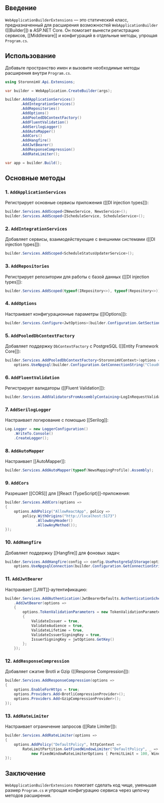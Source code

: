 ## Введение

`WebApplicationBuilderExtensions` — это статический класс, предназначенный для расширения возможностей `WebApplicationBuilder` ([[Builder]]) в ASP.NET Core. Он помогает вынести регистрацию сервисов, [[Middleware]] и конфигураций в отдельные методы, упрощая `Program.cs`.

## Использование

Добавьте пространство имен и вызовите необходимые методы расширения внутри `Program.cs`.

```csharp
using StoronnimV.Api.Extensions;

var builder = WebApplication.CreateBuilder(args);

builder.AddApplicationServices()
       .AddIntegrationServices()
       .AddRepositories()
       .AddOptions()
       .AddPooledDbContextFactory()
       .AddFluentValidation()
       .AddSerilogLogger()
       .AddAutoMapper()
       .AddCors()
       .AddHangfire()
       .AddJwtBearer()
       .AddResponseCompression()
       .AddRateLimiter();

var app = builder.Build();
```

## Основные методы

### 1. `AddApplicationServices`

Регистрирует основные сервисы приложения ([[DI injection types]]):

```csharp
builder.Services.AddScoped<INewsService, NewsService>();
builder.Services.AddScoped<IScheduleService, ScheduleService>();
```

### 2. `AddIntegrationServices`

Добавляет сервисы, взаимодействующие с внешними системами ([[DI injection types]]):

```csharp
builder.Services.AddScoped<ScheduleStatusUpdaterService>();
```

### 3. `AddRepositories`

Регистрирует репозитории для работы с базой данных ([[DI injection types]]):

```csharp
builder.Services.AddScoped(typeof(IRepository<>), typeof(Repository<>));
```

### 4. `AddOptions`

Настраивает конфигурационные параметры ([[IOptions]]):

```csharp
builder.Services.Configure<JwtOptions>(builder.Configuration.GetSection("JwtOptions"));
```

### 5. `AddPooledDbContextFactory`

Добавляет поддержку `DbContextFactory` с PostgreSQL ([[Entity Framework Core]]):

```csharp
builder.Services.AddPooledDbContextFactory<StoronnimVContext>(options =>
    options.UseNpgsql(builder.Configuration.GetConnectionString("CloudConnection")));
```

### 6. `AddFluentValidation`

Регистрирует валидаторы ([[Fluent Validation]]):

```csharp
builder.Services.AddValidatorsFromAssemblyContaining<LogInRequestValidator>();
```

### 7. `AddSerilogLogger`

Настраивает логирование с помощью [[Serilog]]:

```csharp
Log.Logger = new LoggerConfiguration()
    .WriteTo.Console()
    .CreateLogger();
```

### 8. `AddAutoMapper`

Настраивает [[AutoMapper]]:

```csharp
builder.Services.AddAutoMapper(typeof(NewsMappingProfile).Assembly);
```

### 9. `AddCors`

Разрешает [[CORS]] для [[React (TypeScript)]]-приложения:

```csharp
builder.Services.AddCors(options =>
{
    options.AddPolicy("AllowReactApp", policy =>
        policy.WithOrigins("http://localhost:5173")
              .AllowAnyHeader()
              .AllowAnyMethod());
});
```

### 10. `AddHangfire`

Добавляет поддержку [[Hangfire]] для фоновых задач:

```csharp
builder.Services.AddHangfire(config => config.UsePostgreSqlStorage(options =>
    options.UseNpgsqlConnection(builder.Configuration.GetConnectionString("CloudConnection"))));
```

### 11. `AddJwtBearer`

Настраивает [[JWT]]-аутентификацию:

```csharp
builder.Services.AddAuthentication(JwtBearerDefaults.AuthenticationScheme)
    .AddJwtBearer(options =>
    {
        options.TokenValidationParameters = new TokenValidationParameters
        {
            ValidateIssuer = true,
            ValidateAudience = true,
            ValidateLifetime = true,
            ValidateIssuerSigningKey = true,
            IssuerSigningKey = jwtOptions.GetKey()
        };
    });
```

### 12. `AddResponseCompression`

Добавляет сжатие Brotli и Gzip ([[Response Compression]]):

```csharp
builder.Services.AddResponseCompression(options =>
{
    options.EnableForHttps = true;
    options.Providers.Add<BrotliCompressionProvider>();
    options.Providers.Add<GzipCompressionProvider>();
});
```

### 13. `AddRateLimiter`

Настраивает ограничение запросов ([[Rate Limiter]]):

```csharp
builder.Services.AddRateLimiter(options =>
{
    options.AddPolicy("DefaultPolicy", httpContext =>
        RateLimitPartition.GetFixedWindowLimiter("DefaultPolicy", _ =>
            new FixedWindowRateLimiterOptions { PermitLimit = 100, Window = TimeSpan.FromMinutes(1) }));
});
```

## Заключение

`WebApplicationBuilderExtensions` помогает сделать код чище, уменьшая размер `Program.cs` и упрощая конфигурацию сервиса через цепочку методов расширения.